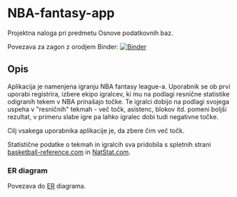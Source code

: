 # NBA-fantasy-app
Projektna naloga pri predmetu Osnove podatkovnih baz.

Povezava za zagon z orodjem Binder:
[![Binder](https://mybinder.org/badge_logo.svg)](https://mybinder.org/v2/gh/marci314/NBA-fantasy-app.git/main?urlpath=proxy/8081/)

## Opis

Aplikacija je namenjena igranju NBA fantasy league-a. Uporabnik se ob prvi uporabi registrira, izbere ekipo igralcev, ki mu na podlagi resnične statistike odigranih tekem v NBA prinašajo točke. Te igralci dobijo na podlagi svojega uspeha v "resničnih" tekmah - več točk, asistenc, blokov itd. pomeni boljši rezultat, v primeru slabe igre pa lahko igralec dobi tudi negativne točke.

 Cilj vsakega uporabnika aplikacije je, da zbere čim več točk. 

Statistične podatke o tekmah in igralcih sva pridobila s spletnih strani [basketball-reference.com](basketball-reference.com) in [NatStat.com](https://natstat.com/).

### ER diagram

Povezava do [ER](https://github.com/marci314/NBA-fantasy-app/blob/main/Presentation/static/Images/opber3.png) diagrama.






















